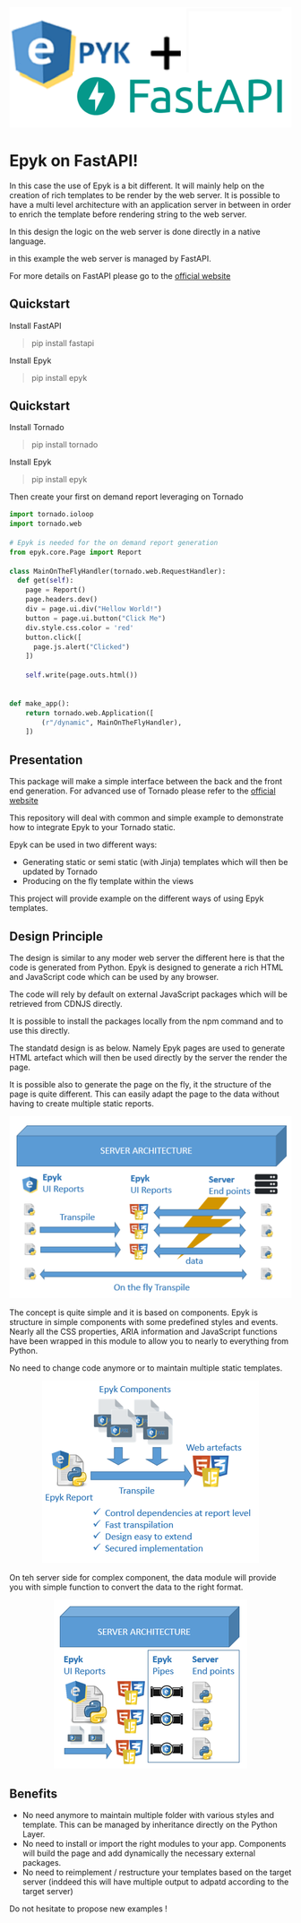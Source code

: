 
![](https://raw.githubusercontent.com/epykure/epyk-fastapi/master/static/images/logo.ico)


# Epyk on FastAPI!

In this case the use of Epyk is a bit different. It will mainly help on the creation of rich templates to be render by the web server.
It is possible to have a multi level architecture with an application server in between in order to enrich the template before 
rendering string to the web server.

In this design the logic on the web server is done directly in a native language.

in this example the web server is managed by FastAPI.

For more details on FastAPI please go to the [official website](https://fastapi.tiangolo.com/)

## Quickstart

Install FastAPI

> pip install fastapi

Install Epyk

> pip install epyk

## Quickstart

Install Tornado

> pip install tornado

Install Epyk

> pip install epyk

Then create your first on demand report leveraging on Tornado
```py
import tornado.ioloop
import tornado.web

# Epyk is needed for the on demand report generation
from epyk.core.Page import Report

class MainOnTheFlyHandler(tornado.web.RequestHandler):
  def get(self):
    page = Report()
    page.headers.dev()
    div = page.ui.div("Hellow World!")
    button = page.ui.button("Click Me")
    div.style.css.color = 'red'
    button.click([
      page.js.alert("Clicked")
    ])

    self.write(page.outs.html())


def make_app():
    return tornado.web.Application([
        (r"/dynamic", MainOnTheFlyHandler),
    ])
```

## Presentation
This package will make a simple interface between the back and the front end generation.
For advanced use of Tornado please refer to the [official website](https://www.tornadoweb.org/en/stable/)

This repository will deal with common and simple example to demonstrate how to integrate Epyk to your Tornado static.

Epyk can be used in two different ways:

- Generating static or semi static (with Jinja) templates which will then be updated by Tornado
- Producing on the fly template within the views

This project will provide example on the different ways of using Epyk templates.

## Design Principle
The design is similar to any moder web server the different here is that the code is generated from Python.
Epyk is designed to generate a rich HTML and JavaScript code which can be used by any browser.

The code will rely by default on external JavaScript packages which will be retrieved from CDNJS directly.

It is possible to install the packages locally from the npm command and to use this directly.

The standatd design is as below. Namely Epyk pages are used to generate HTML artefact which will then be used directly by the 
server the render the page.

It is possible also to generate the page on the fly, it the structure of the page is quite different.
This can easily adapt the page to the data without having to create multiple static reports.

<div align="center" >
    <img src="https://github.com/epykure/epyk-tornado/blob/master/static/images/server_archi_1.PNG?raw=truee">
</div>

The concept is quite simple and it is based on components. Epyk is structure in simple components with some predefined styles and events.
Nearly all the CSS properties, ARIA information and JavaScript functions have been wrapped in this module to allow you to nearly to everything from Python.

No need to change code anymore or to maintain multiple static templates.
 
<div align="center" >
    <img src="https://github.com/epykure/epyk-tornado/blob/master/static/images/server_archi_2.PNG?raw=true">
</div>


On teh server side for complex component, the data module will provide you with simple function to convert the data to the right format.

<div align="center" >
    <img src="https://github.com/epykure/epyk-tornado/blob/master/static/images/server_archi_3.PNG?raw=true">
</div>

## Benefits

- No need anymore to maintain multiple folder with various styles and template. This can be managed by inheritance directly on the Python Layer.
- No need to install or import the right modules to your app. Components will build the page and add dynamically the necessary external packages.
- No need to reimplement / restructure your templates based on the target server (inddeed this will have multiple output to adpatd according to the target server)



Do not hesitate to propose new examples !